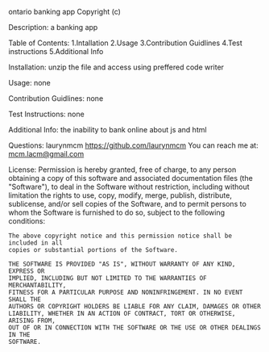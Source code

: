 ontario banking app
Copyright (c)
 
Description: 
a banking app
 
Table of Contents: 
 1.Intallation 
 2.Usage 
 3.Contribution Guidlines 
 4.Test instructions 
 5.Additional Info 
 
Installation: 
 unzip the file and access using preffered code writer
 
Usage: 
none
 
Contribution Guidlines: 
 none
 
Test Instructions: 
 none
 
Additional Info: 
 the inability to bank online
about js and html

 
Questions: 
 laurynmcm
https://github.com/laurynmcm
You can reach me at: 
mcm.lacm@gmail.com
 
License: 
Permission is hereby granted, free of charge, to any person obtaining a copy
    of this software and associated documentation files (the "Software"), to deal
    in the Software without restriction, including without limitation the rights
    to use, copy, modify, merge, publish, distribute, sublicense, and/or sell
    copies of the Software, and to permit persons to whom the Software is
    furnished to do so, subject to the following conditions:
    
    The above copyright notice and this permission notice shall be included in all
    copies or substantial portions of the Software.
    
    THE SOFTWARE IS PROVIDED "AS IS", WITHOUT WARRANTY OF ANY KIND, EXPRESS OR
    IMPLIED, INCLUDING BUT NOT LIMITED TO THE WARRANTIES OF MERCHANTABILITY,
    FITNESS FOR A PARTICULAR PURPOSE AND NONINFRINGEMENT. IN NO EVENT SHALL THE
    AUTHORS OR COPYRIGHT HOLDERS BE LIABLE FOR ANY CLAIM, DAMAGES OR OTHER
    LIABILITY, WHETHER IN AN ACTION OF CONTRACT, TORT OR OTHERWISE, ARISING FROM,
    OUT OF OR IN CONNECTION WITH THE SOFTWARE OR THE USE OR OTHER DEALINGS IN THE
    SOFTWARE.